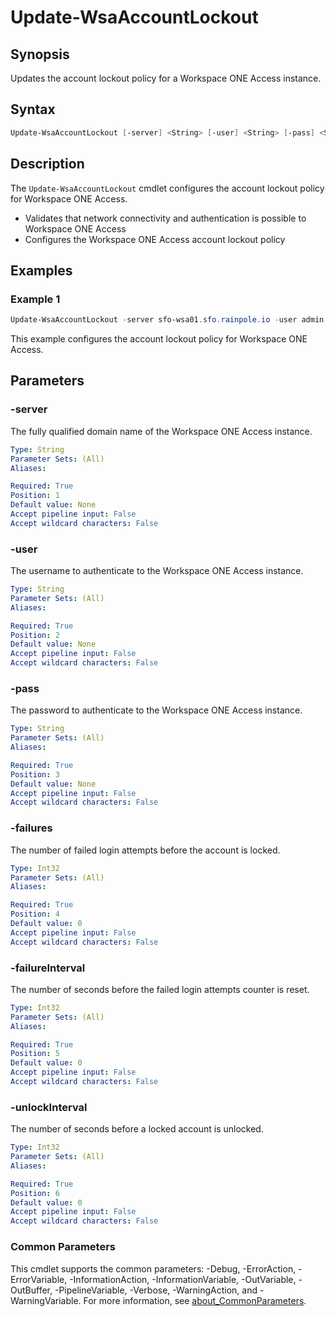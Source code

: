 # Update-WsaAccountLockout

## Synopsis

Updates the account lockout policy for a Workspace ONE Access instance.

## Syntax

```powershell
Update-WsaAccountLockout [-server] <String> [-user] <String> [-pass] <String> [-failures] <Int32> [-failureInterval] <Int32> [-unlockInterval] <Int32> [<CommonParameters>]
```

## Description

The `Update-WsaAccountLockout` cmdlet configures the account lockout policy for Workspace ONE Access.

- Validates that network connectivity and authentication is possible to Workspace ONE Access
- Configures the Workspace ONE Access account lockout policy

## Examples

### Example 1

```powershell
Update-WsaAccountLockout -server sfo-wsa01.sfo.rainpole.io -user admin -pass VMw@re1! -failures 5 -failureInterval 180 -unlockInterval 900
```

This example configures the account lockout policy for Workspace ONE Access.

## Parameters

### -server

The fully qualified domain name of the Workspace ONE Access instance.

```yaml
Type: String
Parameter Sets: (All)
Aliases:

Required: True
Position: 1
Default value: None
Accept pipeline input: False
Accept wildcard characters: False
```

### -user

The username to authenticate to the Workspace ONE Access instance.

```yaml
Type: String
Parameter Sets: (All)
Aliases:

Required: True
Position: 2
Default value: None
Accept pipeline input: False
Accept wildcard characters: False
```

### -pass

The password to authenticate to the Workspace ONE Access instance.

```yaml
Type: String
Parameter Sets: (All)
Aliases:

Required: True
Position: 3
Default value: None
Accept pipeline input: False
Accept wildcard characters: False
```

### -failures

The number of failed login attempts before the account is locked.

```yaml
Type: Int32
Parameter Sets: (All)
Aliases:

Required: True
Position: 4
Default value: 0
Accept pipeline input: False
Accept wildcard characters: False
```

### -failureInterval

The number of seconds before the failed login attempts counter is reset.

```yaml
Type: Int32
Parameter Sets: (All)
Aliases:

Required: True
Position: 5
Default value: 0
Accept pipeline input: False
Accept wildcard characters: False
```

### -unlockInterval

The number of seconds before a locked account is unlocked.

```yaml
Type: Int32
Parameter Sets: (All)
Aliases:

Required: True
Position: 6
Default value: 0
Accept pipeline input: False
Accept wildcard characters: False
```

### Common Parameters

This cmdlet supports the common parameters: -Debug, -ErrorAction, -ErrorVariable, -InformationAction, -InformationVariable, -OutVariable, -OutBuffer, -PipelineVariable, -Verbose, -WarningAction, and -WarningVariable. For more information, see [about_CommonParameters](http://go.microsoft.com/fwlink/?LinkID=113216).
